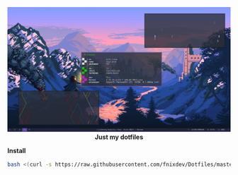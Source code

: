 <p align="center">
    <a href="https://github.com/fnixdev/Dotfiles"><img src="assets/home.png" alt="rice"></a>
    <br>
    <b>Just my dotfiles</b>
</p>

<p> <b>Install</b>

```bash
bash <(curl -s https://raw.githubusercontent.com/fnixdev/Dotfiles/master/install.sh)
```
</p>